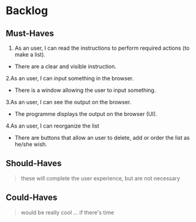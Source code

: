 # Backlog

## Must-Haves

1. As an user, I can read the instructions to perform required actions (to make a list).

- There are a clear and visible instruction.

2.As an user, I can input something in the browser.

- There is a window allowing the user to input something.

3.As an user, I can see the output on the browser.

- The programme displays the output on the browser (UI).

4.As an user, I can reorganize the list

- There are buttons that allow an user to delete, add or order the list as he/she wish.

## Should-Haves

> these will complete the user experience, but are not necessary

## Could-Haves

> would be really cool ... if there's time
